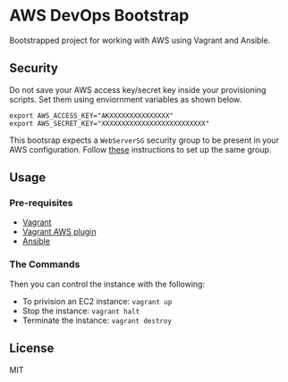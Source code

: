 # AWS DevOps Bootstrap
Bootstrapped project for working with AWS using Vagrant and Ansible.

## Security
Do not save your AWS access key/secret key inside your provisioning scripts. Set them using enviornment variables as shown below.
```
export AWS_ACCESS_KEY="AKXXXXXXXXXXXXXXX"
export AWS_SECRET_KEY="XXXXXXXXXXXXXXXXXXXXXXXXXX"
```
This bootsrap expects a `WebServerSG` security group to be present in your AWS configuration. Follow [these](https://docs.aws.amazon.com/AmazonVPC/latest/UserGuide/VPC_Scenario3.html#SecurityGroups-3) instructions to set up the same group.

## Usage
### Pre-requisites
* [Vagrant](https://docs.vagrantup.com/v2/installation/)
* [Vagrant AWS plugin](https://github.com/mitchellh/vagrant-aws)
* [Ansible](http://docs.ansible.com/intro_installation.html)

### The Commands
Then you can control the instance with the following:
* To privision an EC2 instance: `vagrant up`
* Stop the instance: `vagrant halt`
* Terminate the instance: `vagrant destroy`

## License
MIT